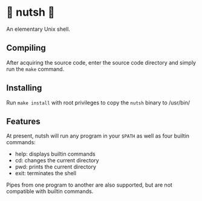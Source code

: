 # 🥜 nutsh 🥜
An elementary Unix shell.

## Compiling
After acquiring the source code, enter the source code directory and simply run the `make` command.

## Installing
Run `make install` with root privileges to copy the `nutsh` binary to /usr/bin/

## Features

At present, nutsh will run any program in your `$PATH` as well as four builtin commands:
* help: displays builtin commands
* cd: changes the current directory
* pwd: prints the current directory
* exit: terminates the shell

Pipes from one program to another are also supported, but are not compatible with builtin commands.
